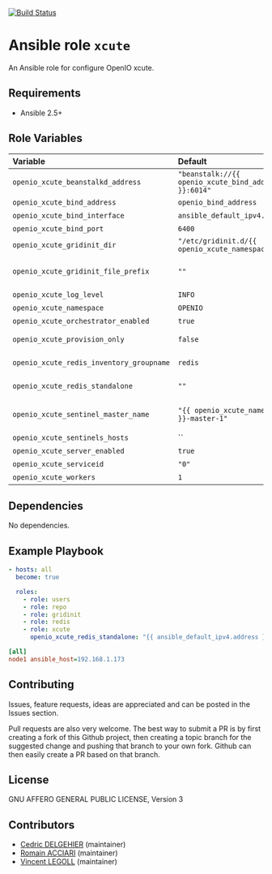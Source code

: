 [![Build Status](https://travis-ci.org/open-io/ansible-role-openio-xcute.svg?branch=20.04)](https://travis-ci.org/open-io/ansible-role-openio-xcute)
# Ansible role `xcute`

An Ansible role for configure OpenIO xcute.

## Requirements

- Ansible 2.5+

## Role Variables


| Variable   | Default | Comments (type)  |
| :---       | :---    | :---             |
| `openio_xcute_beanstalkd_address` | `"beanstalk://{{ openio_xcute_bind_address }}:6014"` | URL of queue service |
| `openio_xcute_bind_address` | `openio_bind_address` | Address IP to use. |
| `openio_xcute_bind_interface` | `ansible_default_ipv4.alias` | Interface to use. |
| `openio_xcute_bind_port` | `6400` | Listening PORT |
| `openio_xcute_gridinit_dir` | `"/etc/gridinit.d/{{ openio_xcute_namespace }}"` | Path to copy the gridinit conf |
| `openio_xcute_gridinit_file_prefix` | `""` | Maybe set it to {{ openio_xcute_namespace }}- for old gridinit's style |
| `openio_xcute_log_level` | `INFO` | Log Verbosity. |
| `openio_xcute_namespace` | `OPENIO` | Namespace |
| `openio_xcute_orchestrator_enabled` | `true` | Enable xcute-orchestrator. |
| `openio_xcute_provision_only` | `false` | Provision only without restarting services. |
| `openio_xcute_redis_inventory_groupname` | `redis` | Groupname of redis in inventory. |
| `openio_xcute_redis_standalone` | `""` | Set a standalone redis instance like `127.0.0.1:6379` |
| `openio_xcute_sentinel_master_name` | `"{{ openio_xcute_namespace }}-master-1"` | Sentinel master name (not compatible with openio_xcute_redis_standalone) |
| `openio_xcute_sentinels_hosts` | `` | List of sentinels IP:PORT |
| `openio_xcute_server_enabled` | `true` | Enable xcute-server. |
| `openio_xcute_serviceid` | `"0"` | ID in gridinit. |
| `openio_xcute_workers` | `1` | Number of worker. |

## Dependencies

No dependencies.

## Example Playbook

```yaml
- hosts: all
  become: true

  roles:
    - role: users
    - role: repo
    - role: gridinit
    - role: redis
    - role: xcute
      openio_xcute_redis_standalone: "{{ ansible_default_ipv4.address }}:6011"
```


```ini
[all]
node1 ansible_host=192.168.1.173
```

## Contributing

Issues, feature requests, ideas are appreciated and can be posted in the Issues section.

Pull requests are also very welcome.
The best way to submit a PR is by first creating a fork of this Github project, then creating a topic branch for the suggested change and pushing that branch to your own fork.
Github can then easily create a PR based on that branch.

## License

GNU AFFERO GENERAL PUBLIC LICENSE, Version 3

## Contributors

- [Cedric DELGEHIER](https://github.com/cdelgehier) (maintainer)
- [Romain ACCIARI](https://github.com/racciari) (maintainer)
- [Vincent LEGOLL](https://github.com/vincent-legoll) (maintainer)
